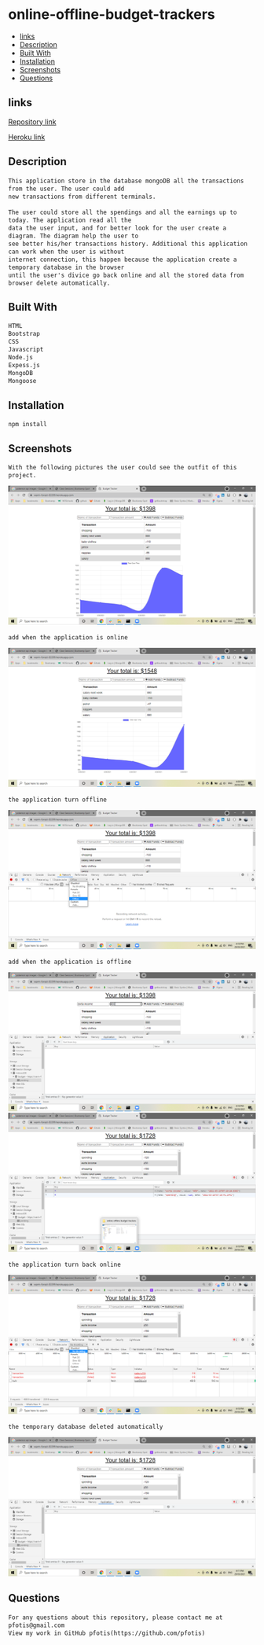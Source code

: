 # online-offline-budget-trackers

* [links](#links)
* [Description](#description)
* [Built With](#builtwith)
* [Installation](#installation)
* [Screenshots](#screenshots)
* [Questions](#questions)


## links

[Repository link](https://github.com/pfotis/online-offline-budget-trackers)

[Heroku link](https://warm-forest-83399.herokuapp.com/)

## Description

    This application store in the database mongoDB all the transactions from the user. The user could add 
    new transactions from different terminals. 

    The user could store all the spendings and all the earnings up to today. The application read all the 
    data the user input, and for better look for the user create a diagram. The diagram help the user to 
    see better his/her transactions history. Additional this application can work when the user is without 
    internet connection, this happen because the application create a temporary database in the browser 
    until the user's divice go back online and all the stored data from browser delete automatically.

## Built With

    HTML
    Bootstrap
    CSS
    Javascript
    Node.js
    Expess.js
    MongoDB
    Mongoose


## Installation

    npm install

## Screenshots

    With the following pictures the user could see the outfit of this project.

<img src="./public/assets/img/readme/first_impression.png" alt="first_impress">

    add when the application is online

<img src="./public/assets/img/readme/add_online.png" alt="add online">

    the application turn offline

<img src="./public/assets/img/readme/offline.png" alt="go to offline mode">

    add when the application is offline

<img src="./public/assets/img/readme/add_offline.png" alt="add offline">

<img src="./public/assets/img/readme/add_offline_2.png" alt="add offline">

    the application turn back online

<img src="./public/assets/img/readme/online.png" alt="come back online">

    the temporary database deleted automatically

<img src="./public/assets/img/readme/delete_offline_database.png" alt="delete database">


## Questions

    For any questions about this repository, please contact me at pfotis@gmail.com
    View my work in GitHub pfotis(https://github.com/pfotis)